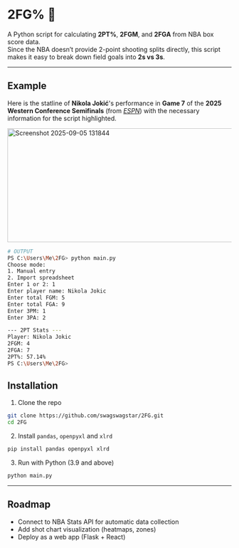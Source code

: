 # 2FG% 🏀

A Python script for calculating **2PT%**, **2FGM**, and **2FGA** from NBA box score data.  
Since the NBA doesn’t provide 2-point shooting splits directly, this script makes it easy to break down field goals into **2s vs 3s**.

---

## Example
Here is the statline of **Nikola Jokić**'s performance in **Game 7** of the **2025 Western Conference Semifinals** (from *[ESPN](https://www.espn.com/nba/boxscore/_/gameId/401769992)*) with the necessary information for the script highlighted.

<img width="1004" height="256" alt="Screenshot 2025-09-05 131844" src="https://github.com/user-attachments/assets/028f38c7-4d54-438c-8dc2-84469444da7a" />

```bash
# OUTPUT
PS C:\Users\Me\2FG> python main.py
Choose mode:
1. Manual entry
2. Import spreadsheet
Enter 1 or 2: 1
Enter player name: Nikola Jokic
Enter total FGM: 5
Enter total FGA: 9
Enter 3PM: 1
Enter 3PA: 2

--- 2PT Stats ---
Player: Nikola Jokic
2FGM: 4
2FGA: 7
2PT%: 57.14%
PS C:\Users\Me\2FG> 
```

## Installation
1. Clone the repo
```bash
git clone https://github.com/swagswagstar/2FG.git
cd 2FG
```
2. Install `pandas`, `openpyxl` and `xlrd`
```bash
pip install pandas openpyxl xlrd
```
3. Run with Python (3.9 and above)
```bash
python main.py
```

---
## Roadmap
- Connect to NBA Stats API for automatic data collection
- Add shot chart visualization (heatmaps, zones)
- Deploy as a web app (Flask + React)
